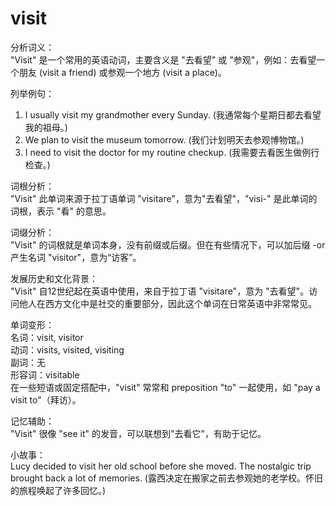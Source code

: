 # visit

分析词义：  
"Visit" 是一个常用的英语动词，主要含义是 "去看望" 或 "参观"，例如：去看望一个朋友 (visit a friend) 或参观一个地方 (visit a place)。

  

列举例句：

  

1.  I usually visit my grandmother every Sunday. (我通常每个星期日都去看望我的祖母。)
2.  We plan to visit the museum tomorrow. (我们计划明天去参观博物馆。)
3.  I need to visit the doctor for my routine checkup. (我需要去看医生做例行检查。)

  

词根分析：  
"Visit" 此单词来源于拉丁语单词 "visitare"，意为"去看望"，"visi-" 是此单词的词根，表示 "看" 的意思。

  

词缀分析：  
"Visit" 的词根就是单词本身，没有前缀或后缀。但在有些情况下，可以加后缀 -or 产生名词 "visitor"，意为“访客”。

  

发展历史和文化背景：  
"Visit" 自12世纪起在英语中使用，来自于拉丁语 "visitare"，意为 "去看望"。访问他人在西方文化中是社交的重要部分，因此这个单词在日常英语中非常常见。

  

单词变形：  
名词：visit, visitor  
动词：visits, visited, visiting  
副词：无  
形容词：visitable  
在一些短语或固定搭配中，"visit" 常常和 preposition "to" 一起使用，如 "pay a visit to"（拜访）。

  

记忆辅助：  
"Visit" 很像 "see it" 的发音，可以联想到"去看它"，有助于记忆。

  

小故事：  
Lucy decided to visit her old school before she moved. The nostalgic trip brought back a lot of memories. (露西决定在搬家之前去参观她的老学校。怀旧的旅程唤起了许多回忆。)
